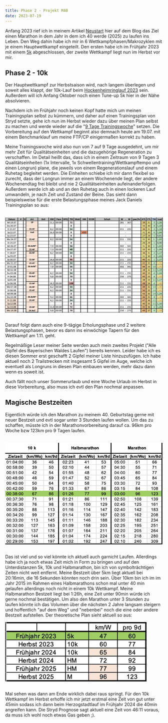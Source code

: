 ```yaml
---
title: Phase 2 - Projekt M40
date: 2023-07-19
---
```


Anfang 2023 rief ich in meinem Artikel [Neustart](/posts/2023-01-01-Neustart) hier auf dem Blog das Ziel einen Marathon in dem Jahr in dem ich 40 werde (2025) zu laufen ins Leben. Den Weg dahin habe ich mir in 6 Wettkampfphasen/Makrozyklen mit je einem Hauptwettkampf eingeteilt. Den ersten habe ich im Frühjahr 2023 mit einem [5k](/posts/2023-05-01-Herzogstadtlauf) abgeschlossen, der zweite Wettkampf liegt nun im Herbst vor mir.

## Phase 2 - 10k

Der Hauptwettkampf zur Herbstsaison wird, nach langem überlegen und soweit alles klappt, der 10k-Lauf beim <a href='https://www.asgtria-hockenheim.de/Hockenheimringlauf/' class='external' target='_blank' rel='noopener'>Hockenheimringlauf 2023</a> sein. Außerdem will ich Anfang Oktober noch einen Tune-up 5k hier in der Nähe absolvieren.

Nachdem ich im Frühjahr noch keinen Kopf hatte mich um meinen Trainingsplan selbst zu kümmern, und daher auf einen Trainingsplan von Stryd setzte, gehe ich nun im Herbst wieder dazu über meinen Plan selbst zu machen und werde wieder auf die "[9 Tage Trainingswoche](/posts/2020-02-05-laengere-mikrozyklen-introducing-nanozyklen)" setzen. Die Vorbereitung auf den Wettkampf beginnt also demnach heute am 19.07. mit einem Benchmarklauf um meine FTP/CP einigermaßen korrekt zu haben.

Meine Trainingswoche wird also nun von 7 auf 9 Tage ausgedehnt, um mir mehr Zeit für Qualitätseinheiten und die dazugehörige Regeneration zu verschaffen. Im Detail heißt das, dass ich in einem Zeitraum von 9 Tagen 3 Qualitätseinheiten (1x Intervalle, 1x Schwellentraining/Wettkampftempo und einen Longrun) plane, die jeweils von einem Regenerationslauf und einem Ruhetag begleitet werden. Die Einheiten schiebe ich mir dann flexibel so zurecht, dass der Longrun immer an einem Wochenende liegt, der andere Wochenendtag frei bleibt und nie 2 Qualitätseinheiten aufeinanderfolgen. Außerdem werde ich ab und an den Ruhetag auch in einen lockeren Lauf umwandeln, je nach Zeit und Zustand der Beine. Das sieht dann beispielsweise für die erste Belastungsphase meines Jack Daniels Trainingsplan so aus: <br><br>

[<img src='/assets/images/2023/Nanozyklen.png' class='w-4/5' align='center'/>](/assets/images/2023/Nanozyklen.png)<br><br>

Darauf folgt dann auch eine 9-tägige Erholungsphase und 2 weitere Belastungsphasen, bevor es dann ins einwöchige Tapern für den Wettkampf am 1.11. geht.

Regelmäßige Leser meiner Seite werden auch mein zweites Projekt ("Alle Gipfel des Bayerischen Waldes Laufen") bereits kennen. Leider habe ich es diesen Sommer erst geschafft 2 Gipfel meiner Liste hinzuzufügen. Ich habe aktuell noch 2 Trailstrecken mit insgesamt 5 Gipfel im Auge, welche ich eventuell als Longruns in diesen Plan einbauen werden, mehr dazu dann wenn es soweit ist.

Auch fällt noch unser Sommerurlaub und eine Woche Urlaub im Herbst in diese Vorbereitung, also muss ich evtl den Plan nochmal anpassen.

## Magische Bestzeiten

Eigentlich würde ich den Marathon zu meinem 40. Geburtstag gerne mit neuer Bestzeit und evtl sogar unter 3 Stunden laufen wollen. Um das zu schaffen, müsste ich in der Marathonvorbereitung darauf ca. 96km pro Woche bzw 123km pro 9 Tagen laufen. <br><br>

[<img src='/assets/images/2023/Bestzeit_vol.png' class='w-4/5' align='center'/>](/assets/images/2023/Bestzeit_vol.png)<br><br>

Das ist viel und so viel könnte ich aktuell auch garnicht Laufen. Allerdings habe ich ja noch etwas Zeit mich in Form zu bringen und auf den Unterdistanzen 5k, 10k und Halbmarathon, bin ich von symbolträchtigen Zeiten nicht weit entfernt. Meine Bestzeit über 5km liegt aktuell bei 20:16min, die 16 Sekunden könnten noch drin sein. Über 10km bin ich im im Jahr 2015 im Rahmen eines Halbmarathons schon mal unter 40 min gelaufen allerdings noch nicht in einem 10k Wettkampf. Meine Halbmarathon Bestzeit liegt bei 1:26h, eine Zeit unter 90min würde ich gerne nochmal bestätigen. Um also den Marathon unter 3 Stunden zu laufen könnte ich das Volumen über die nächsten 2 Jahre langsam steigern und hoffentlich "auf dem Weg" und "nebenbei" noch die eine oder andere Bestzeit aufstellen. Der theoretische Plan sieht aktuell so aus:

[<img src='/assets/images/2023/Volumen_Plan.png' class='w-3G5/5' align='center'/>](/assets/images/2023/Volumen_Plan.png)<br><br>

Mal sehen was dann am Ende wirklich dabei raus springt. Für den 10k Wettkampf im Herbst erhoffe ich mir jetzt erstmal eine Zeit von gut unter 45min sodass ich dann beim Herzogstadtlauf im Frühjahr 2024 die 40min angreifen kann. Die Stryd Prognose sagt aktuell eine Zeit von 46:11 voraus, da muss ich wohl noch etwas Gas geben ;).

<br>
